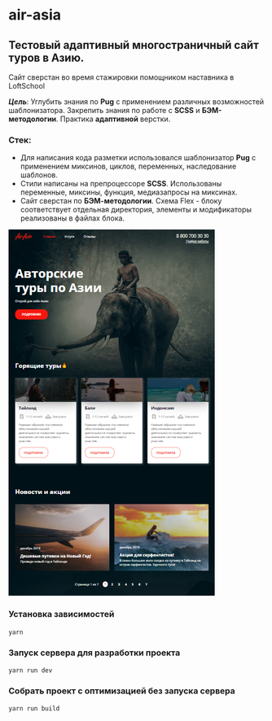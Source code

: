 # air-asia

## Тестовый адаптивный многостраничный сайт туров в Азию.

Сайт сверстан во время стажировки помощником наставника в LoftSchool

***Цель***: Углубить знания по **Pug** с применением различных возможностей шаблонизатора. Закрепить знания по работе с **SCSS** и **БЭМ-методологии**. Практика **адаптивной** верстки.

### Стек:
* Для написания кода разметки использовался шаблонизатор **Pug**
  с применением миксинов, циклов, переменных, наследование шаблонов.
* Стили написаны на препроцессоре **SCSS**. Использованы переменные,
  миксины, функция, медиазапросы на миксинах.
* Сайт сверстан по **БЭМ-методологии**. Схема Flex - блоку соответствует
  отдельная директория, элементы и модификаторы реализованы в файлах блока.

![air-asia](air-asia/screenshots/demo.png "demo air-asia")

### Установка зависимостей
```
yarn
```

### Запуск сервера для разработки проекта
```
yarn run dev
```

### Cобрать проект с оптимизацией без запуска сервера
```
yarn run build
```